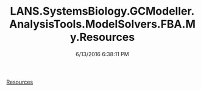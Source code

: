 ﻿---
title: LANS.SystemsBiology.GCModeller.AnalysisTools.ModelSolvers.FBA.My.Resources
date: 6/13/2016 6:38:11 PM
---

[Resources](T-LANS.SystemsBiology.GCModeller.AnalysisTools.ModelSolvers.FBA.My.Resources.Resources.html)

